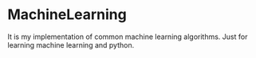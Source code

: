 # MachineLearning
It is my implementation of common machine learning algorithms. Just for learning machine learning and python.
